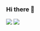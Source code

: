 ### Hi there 👋

<picture>
<source 
  srcset="https://github-readme-stats.vercel.app/api?username=elkraneo&show_icons=true&theme=dark"
  media="(prefers-color-scheme: dark)"
/>
<source
  srcset="https://github-readme-stats.vercel.app/api?username=elkraneo&show_icons=true"
  media="(prefers-color-scheme: light), (prefers-color-scheme: no-preference)"
/>
<img src="https://github-readme-stats.vercel.app/api/top-langs?username=elkraneo&show_icons=true" />
</picture>
<picture>
<source 
  srcset="https://github-readme-stats.vercel.app/api/top-langs?username=elkraneo&show_icons=true&theme=dark&layout=compact"
  media="(prefers-color-scheme: dark)"
/>
<source
  srcset="https://github-readme-stats.vercel.app/api/top-langs?username=elkraneo&show_icons=true&layout=compact&hide=javascript,html,css,scss,perl"
  media="(prefers-color-scheme: light), (prefers-color-scheme: no-preference)"
/>
<img src="https://github-readme-stats.vercel.app/api/top-langs?username=maxxfrazer&show_icons=true&layout=compact&hide=javascript,html,css,scss,perl" />
</picture>

<!--
**elkraneo/elkraneo** is a ✨ _special_ ✨ repository because its `README.md` (this file) appears on your GitHub profile.

Here are some ideas to get you started:

- 🔭 I’m currently working on ...
- 🌱 I’m currently learning ...
- 👯 I’m looking to collaborate on ...
- 🤔 I’m looking for help with ...
- 💬 Ask me about ...
- 📫 How to reach me: ...
- 😄 Pronouns: ...
- ⚡ Fun fact: ...
-->

